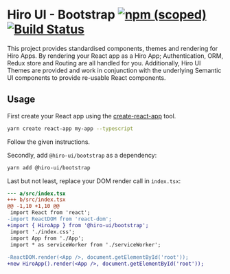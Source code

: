 # Hiro UI - Bootstrap [![npm (scoped)](https://img.shields.io/npm/v/@hiro-ui/bootstrap.svg)](https://www.npmjs.com/package/@hiro-ui/bootstrap)[![Build Status](https://travis-ci.org/arago/hiro-ui.svg?branch=feature%2F1.0)](https://travis-ci.org/arago/hiro-ui)

This project provides standardised components, themes and rendering for Hiro Apps.
By rendering your React app as a Hiro App; Authentication, ORM, Redux store and Routing are all handled for you.
Additionally, Hiro UI Themes are provided and work in conjunction with the underlying Semantic UI components to provide re-usable React components.

## Usage

First create your React app using the [create-react-app](https://github.com/facebook/create-react-app) tool.

```bash
yarn create react-app my-app --typescript
```

Follow the given instructions.

Secondly, add `@hiro-ui/bootstrap` as a dependency:

```bash
yarn add @hiro-ui/bootstrap
```

Last but not least, replace your DOM render call in `index.tsx`:

```diff
--- a/src/index.tsx
+++ b/src/index.tsx
@@ -1,10 +1,10 @@
 import React from 'react';
-import ReactDOM from 'react-dom';
+import { HiroApp } from '@hiro-ui/bootstrap';
 import './index.css';
 import App from './App';
 import * as serviceWorker from './serviceWorker';
 
-ReactDOM.render(<App />, document.getElementById('root'));
+new HiroApp().render(<App />, document.getElementById('root'));
```